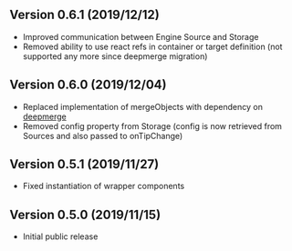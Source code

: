 ## Version 0.6.1 (2019/12/12)
- Improved communication between Engine Source and Storage
- Removed ability to use react refs in container or target definition (not supported any more since deepmerge migration)

## Version 0.6.0 (2019/12/04)

- Replaced implementation of mergeObjects with dependency on [deepmerge](https://www.npmjs.com/package/deepmerge)
- Removed config property from Storage (config is now retrieved from Sources and also passed to onTipChange)

## Version 0.5.1 (2019/11/27)

- Fixed instantiation of wrapper components

## Version 0.5.0 (2019/11/15)

- Initial public release
